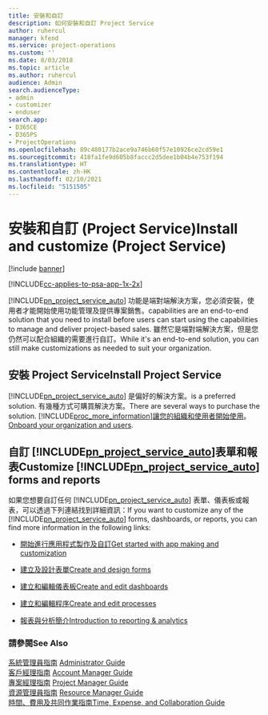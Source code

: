 ```yaml
---
title: 安裝和自訂
description: 如何安裝和自訂 Project Service
author: ruhercul
manager: kfend
ms.service: project-operations
ms.custom: ''
ms.date: 8/03/2018
ms.topic: article
ms.author: ruhercul
audience: Admin
search.audienceType:
- admin
- customizer
- enduser
search.app:
- D365CE
- D365PS
- ProjectOperations
ms.openlocfilehash: 89c480177b2ace9a746b60f57e10926ce2cd59e1
ms.sourcegitcommit: 418fa1fe9d605b8faccc2d5dee1b04b4e753f194
ms.translationtype: HT
ms.contentlocale: zh-HK
ms.lasthandoff: 02/10/2021
ms.locfileid: "5151505"
---
```

# <a name="install-and-customize-project-service"></a><span data-ttu-id="e7208-103">安裝和自訂 (Project Service)</span><span class="sxs-lookup"><span data-stu-id="e7208-103">Install and customize (Project Service)</span></span>

[!include [banner](../includes/psa-now-project-operations.md)]

[!INCLUDE[cc-applies-to-psa-app-1x-2x](../includes/cc-applies-to-psa-app-1x-2x.md)]

[!INCLUDE[pn_project_service_auto](../includes/pn-project-service-auto.md)] <span data-ttu-id="e7208-104">功能是端對端解決方案，您必須安裝，使用者才能開始使用功能管理及提供專案銷售。</span><span class="sxs-lookup"><span data-stu-id="e7208-104">capabilities are an end-to-end solution that you need to install before users can start using the capabilities to manage and deliver project-based sales.</span></span> <span data-ttu-id="e7208-105">雖然它是端對端解決方案，但是您仍然可以配合組織的需要進行自訂。</span><span class="sxs-lookup"><span data-stu-id="e7208-105">While it's an end-to-end solution, you can still make customizations as needed to suit your organization.</span></span>  
<!-- TODO: I expect to find the information on how to get and install this here. Please find that and add it here. Same for Project Service.--> 
  
## <a name="install-project-service"></a><span data-ttu-id="e7208-106">安裝 Project Service</span><span class="sxs-lookup"><span data-stu-id="e7208-106">Install Project Service</span></span>  
 [!INCLUDE[pn_project_service_auto](../includes/pn-project-service-auto.md)] <span data-ttu-id="e7208-107">是偏好的解決方案。</span><span class="sxs-lookup"><span data-stu-id="e7208-107">is a preferred solution.</span></span> <span data-ttu-id="e7208-108">有幾種方式可購買解決方案。</span><span class="sxs-lookup"><span data-stu-id="e7208-108">There are several ways to purchase the solution.</span></span> [!INCLUDE[proc_more_information](../includes/proc-more-information.md)]<span data-ttu-id="e7208-109">[讓您的組織和使用者開始使用](https://docs.microsoft.com/dynamics365/customerengagement/on-premises/admin/onboard-your-organization-and-users-to-dynamics-365-online)。</span><span class="sxs-lookup"><span data-stu-id="e7208-109">[Onboard your organization and users](https://docs.microsoft.com/dynamics365/customerengagement/on-premises/admin/onboard-your-organization-and-users-to-dynamics-365-online).</span></span>  
  
## <a name="customize-pn_project_service_auto-forms-and-reports"></a><span data-ttu-id="e7208-110">自訂 [!INCLUDE[pn_project_service_auto](../includes/pn-project-service-auto.md)]表單和報表</span><span class="sxs-lookup"><span data-stu-id="e7208-110">Customize [!INCLUDE[pn_project_service_auto](../includes/pn-project-service-auto.md)] forms and reports</span></span>  
 <span data-ttu-id="e7208-111">如果您想要自訂任何 [!INCLUDE[pn_project_service_auto](../includes/pn-project-service-auto.md)] 表單、儀表板或報表，可以透過下列連結找到詳細資訊：</span><span class="sxs-lookup"><span data-stu-id="e7208-111">If you want to customize any of the [!INCLUDE[pn_project_service_auto](../includes/pn-project-service-auto.md)] forms, dashboards, or reports, you can find more information in the following links:</span></span>  
  
- [<span data-ttu-id="e7208-112">開始進行應用程式製作及自訂</span><span class="sxs-lookup"><span data-stu-id="e7208-112">Get started with app making and customization</span></span>](https://docs.microsoft.com/dynamics365/customerengagement/on-premises/customize/getting-started-customization)  
  
- [<span data-ttu-id="e7208-113">建立及設計表單</span><span class="sxs-lookup"><span data-stu-id="e7208-113">Create and design forms</span></span>](https://docs.microsoft.com/dynamics365/customerengagement/on-premises/customize/create-design-forms)  
  
- [<span data-ttu-id="e7208-114">建立和編輯儀表板</span><span class="sxs-lookup"><span data-stu-id="e7208-114">Create and edit dashboards</span></span>](https://docs.microsoft.com/dynamics365/customerengagement/on-premises/customize/create-edit-dashboards)  
  
- [<span data-ttu-id="e7208-115">建立和編輯程序</span><span class="sxs-lookup"><span data-stu-id="e7208-115">Create and edit processes</span></span>](https://docs.microsoft.com/dynamics365/customerengagement/on-premises/customize/guide-staff-through-common-tasks-processes)  
  
- [<span data-ttu-id="e7208-116">報表與分析簡介</span><span class="sxs-lookup"><span data-stu-id="e7208-116">Introduction to reporting & analytics</span></span>](https://docs.microsoft.com/dynamics365/customerengagement/on-premises/analytics/reporting-analytics-with-dynamics-365)  
  
### <a name="see-also"></a><span data-ttu-id="e7208-117">請參閱</span><span class="sxs-lookup"><span data-stu-id="e7208-117">See Also</span></span>  
 <span data-ttu-id="e7208-118">[系統管理員指南](../psa/admin-guide.md) </span><span class="sxs-lookup"><span data-stu-id="e7208-118">[Administrator Guide](../psa/admin-guide.md) </span></span>  
 <span data-ttu-id="e7208-119">[客戶經理指南](../psa/account-manager-guide.md) </span><span class="sxs-lookup"><span data-stu-id="e7208-119">[Account Manager Guide](../psa/account-manager-guide.md) </span></span>  
 <span data-ttu-id="e7208-120">[專案經理指南](../psa/project-manager-guide.md) </span><span class="sxs-lookup"><span data-stu-id="e7208-120">[Project Manager Guide](../psa/project-manager-guide.md) </span></span>  
 <span data-ttu-id="e7208-121">[資源管理員指南](../psa/resource-manager-guide.md) </span><span class="sxs-lookup"><span data-stu-id="e7208-121">[Resource Manager Guide](../psa/resource-manager-guide.md) </span></span>  
 [<span data-ttu-id="e7208-122">時間、費用及共同作業指南</span><span class="sxs-lookup"><span data-stu-id="e7208-122">Time, Expense, and Collaboration Guide</span></span>](../psa/time-expense-collaboration-guide.md)
